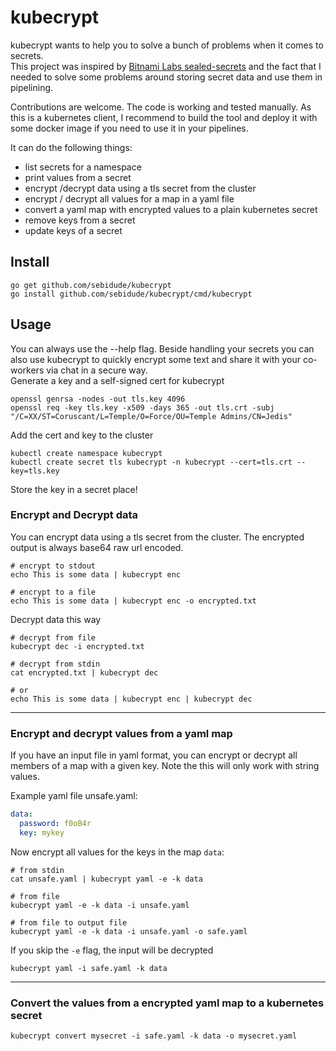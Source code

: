 # kubecrypt

kubecrypt wants to help you to solve a bunch of problems when it comes to secrets.  
This project was inspired by [Bitnami Labs sealed-secrets](https://github.com/bitnami-labs/sealed-secrets) and the fact that I needed to solve some problems around storing secret data and use them in pipelining.  

Contributions are welcome. The code is working and tested manually. As this is a kubernetes client, I recommend to build the tool and deploy it with some docker image if you need to use it in your pipelines.  

It can do the following things:
* list secrets for a namespace
* print values from a secret
* encrypt /decrypt data using a tls secret from the cluster
* encrypt / decrypt all values for a map in a yaml file
* convert a yaml map with encrypted values to a plain kubernetes secret
* remove keys from a secret
* update keys of a secret

## Install

```
go get github.com/sebidude/kubecrypt
go install github.com/sebidude/kubecrypt/cmd/kubecrypt
```



## Usage

You can always use the --help flag. Beside handling your secrets you can also use kubecrypt to quickly encrypt some text and share it with your co-workers via chat in a secure way.  
Generate a key and a self-signed cert for kubecrypt
```
openssl genrsa -nodes -out tls.key 4096
openssl req -key tls.key -x509 -days 365 -out tls.crt -subj "/C=XX/ST=Coruscant/L=Temple/O=Force/OU=Temple Admins/CN=Jedis"
```

Add the cert and key to the cluster
```
kubectl create namespace kubecrypt
kubectl create secret tls kubecrypt -n kubecrypt --cert=tls.crt --key=tls.key
```

Store the key in a secret place!

### Encrypt and Decrypt data

You can encrypt data using a tls secret from the cluster. The encrypted output is always base64 raw url encoded.

```
# encrypt to stdout
echo This is some data | kubecrypt enc

# encrypt to a file
echo This is some data | kubecrypt enc -o encrypted.txt
```

Decrypt data this way
```
# decrypt from file
kubecrypt dec -i encrypted.txt

# decrypt from stdin
cat encrypted.txt | kubecrypt dec

# or
echo This is some data | kubecrypt enc | kubecrypt dec
```

---
### Encrypt and decrypt values from a yaml map

If you have an input file in yaml format, you can encrypt or decrypt all members of a map with a given key. Note the this will only work with string values.

Example yaml file unsafe.yaml:

```yaml
data:
  password: f0oB4r
  key: mykey
```

Now encrypt all values for the keys in the map `data`:

```
# from stdin
cat unsafe.yaml | kubecrypt yaml -e -k data

# from file
kubecrypt yaml -e -k data -i unsafe.yaml

# from file to output file
kubecrypt yaml -e -k data -i unsafe.yaml -o safe.yaml
```

If you skip the `-e` flag, the input will be decrypted

```
kubecrypt yaml -i safe.yaml -k data
```

---
### Convert the values from a encrypted yaml map to a kubernetes secret

```
kubecrypt convert mysecret -i safe.yaml -k data -o mysecret.yaml
```
